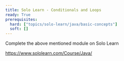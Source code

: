 ```yaml
---
title: Solo Learn - Conditionals and Loops
ready: True
prerequisites:
  hard: ["topics/solo-learn/java/basic-concepts"]
  soft: []
---
```


Complete the above mentioned module on Solo Learn

https://www.sololearn.com/Course/Java/
